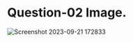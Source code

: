# Question-02 Image.  
  ![Screenshot 2023-09-21 172833](https://github.com/Khush0031/pw-skills-full-stack-web-dev-assignment-solution/assets/121889921/5aa10127-6e42-41d0-adac-bb92b4521f40)
